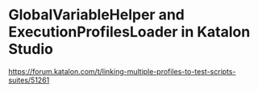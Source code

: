 GlobalVariableHelper and ExecutionProfilesLoader in Katalon Studio
======================

https://forum.katalon.com/t/linking-multiple-profiles-to-test-scripts-suites/51261
